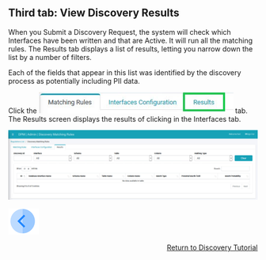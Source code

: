 ## Third tab: View Discovery Results

When you Submit a Discovery Request, the system will check which Interfaces have been written and that are Active. It will run all the matching rules. The Results tab displays a list of results, letting you narrow down the list by a number of filters. 

Each of the fields that appear in this list was identified by the discovery process as potentially including PII data. 

Click the ![image](../images/07_13_Discovery_ResultsTab.jpg) tab. The Results screen displays the results of clicking <Submit Discovery Request button image> in the Interfaces tab.

![image](../images/07_13_Discovery_ResultsTab1.jpg)



[![Previous](../images/Previous.png)]( 05_Discovery_SubmitDiscoveryRequest.md)[<p align="right"> Return to Discovery Tutorial</p>](03_01_Discovery_Tutorial.md)
